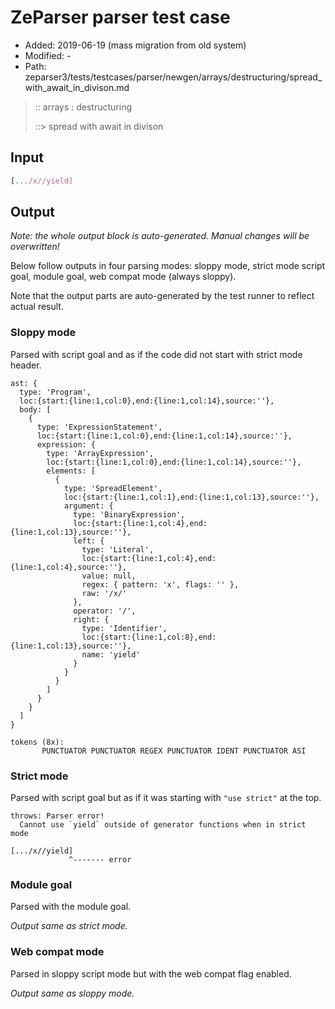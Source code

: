 # ZeParser parser test case

- Added: 2019-06-19 (mass migration from old system)
- Modified: -
- Path: zeparser3/tests/testcases/parser/newgen/arrays/destructuring/spread_with_await_in_divison.md

> :: arrays : destructuring
>
> ::> spread with await in divison

## Input

`````js
[.../x//yield]
`````

## Output

_Note: the whole output block is auto-generated. Manual changes will be overwritten!_

Below follow outputs in four parsing modes: sloppy mode, strict mode script goal, module goal, web compat mode (always sloppy).

Note that the output parts are auto-generated by the test runner to reflect actual result.

### Sloppy mode

Parsed with script goal and as if the code did not start with strict mode header.

`````
ast: {
  type: 'Program',
  loc:{start:{line:1,col:0},end:{line:1,col:14},source:''},
  body: [
    {
      type: 'ExpressionStatement',
      loc:{start:{line:1,col:0},end:{line:1,col:14},source:''},
      expression: {
        type: 'ArrayExpression',
        loc:{start:{line:1,col:0},end:{line:1,col:14},source:''},
        elements: [
          {
            type: 'SpreadElement',
            loc:{start:{line:1,col:1},end:{line:1,col:13},source:''},
            argument: {
              type: 'BinaryExpression',
              loc:{start:{line:1,col:4},end:{line:1,col:13},source:''},
              left: {
                type: 'Literal',
                loc:{start:{line:1,col:4},end:{line:1,col:4},source:''},
                value: null,
                regex: { pattern: 'x', flags: '' },
                raw: '/x/'
              },
              operator: '/',
              right: {
                type: 'Identifier',
                loc:{start:{line:1,col:8},end:{line:1,col:13},source:''},
                name: 'yield'
              }
            }
          }
        ]
      }
    }
  ]
}

tokens (8x):
       PUNCTUATOR PUNCTUATOR REGEX PUNCTUATOR IDENT PUNCTUATOR ASI
`````

### Strict mode

Parsed with script goal but as if it was starting with `"use strict"` at the top.

`````
throws: Parser error!
  Cannot use `yield` outside of generator functions when in strict mode

[.../x//yield]
             ^------- error
`````


### Module goal

Parsed with the module goal.

_Output same as strict mode._

### Web compat mode

Parsed in sloppy script mode but with the web compat flag enabled.

_Output same as sloppy mode._
